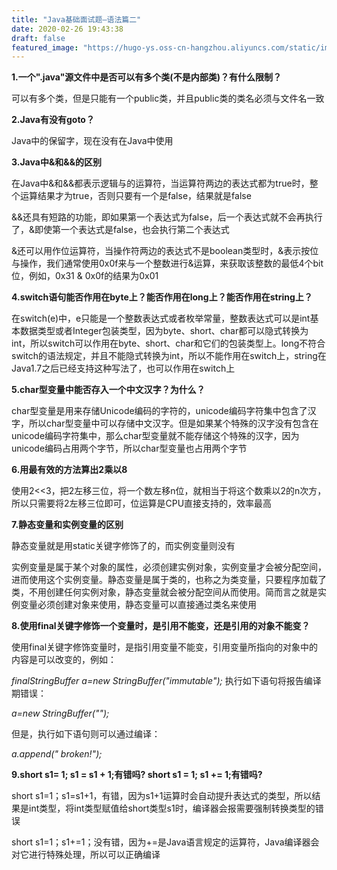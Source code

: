 ```yaml
---
title: "Java基础面试题—语法篇二"
date: 2020-02-26 19:43:38
draft: false
featured_image: "https://hugo-ys.oss-cn-hangzhou.aliyuncs.com/static/img/java.png"
---
```

**1.一个".java"源文件中是否可以有多个类(不是内部类)？有什么限制？**

可以有多个类，但是只能有一个public类，并且public类的类名必须与文件名一致

**2.Java有没有goto？**

Java中的保留字，现在没有在Java中使用

**3.Java中&和&&的区别**

在Java中&和&&都表示逻辑与的运算符，当运算符两边的表达式都为true时，整个运算结果才为true，否则只要有一个是false，结果就是false

&&还具有短路的功能，即如果第一个表达式为false，后一个表达式就不会再执行了，&即使第一个表达式是false，也会执行第二个表达式

&还可以用作位运算符，当操作符两边的表达式不是boolean类型时，&表示按位与操作，我们通常使用0x0f来与一个整数进行&运算，来获取该整数的最低4个bit位，例如，0x31 & 0x0f的结果为0x01

**4.switch语句能否作用在byte上？能否作用在long上？能否作用在string上？**

在switch(e)中，e只能是一个整数表达式或者枚举常量，整数表达式可以是int基本数据类型或者Integer包装类型，因为byte、short、char都可以隐式转换为int，所以switch可以作用在byte、short、char和它们的包装类型上。long不符合switch的语法规定，并且不能隐式转换为int，所以不能作用在switch上，string在Java1.7之后已经支持这种写法了，也可以作用在switch上

**5.char型变量中能否存入一个中文汉字？为什么？**

char型变量是用来存储Unicode编码的字符的，unicode编码字符集中包含了汉字，所以char型变量中可以存储中文汉字。但是如果某个特殊的汉字没有包含在unicode编码字符集中，那么char型变量就不能存储这个特殊的汉字，因为unicode编码占用两个字节，所以char型变量也占用两个字节

**6.用最有效的方法算出2乘以8**

使用2<<3，把2左移三位，将一个数左移n位，就相当于将这个数乘以2的n次方，所以只需要将2左移三位即可，位运算是CPU直接支持的，效率最高

**7.静态变量和实例变量的区别**

静态变量就是用static关键字修饰了的，而实例变量则没有

实例变量是属于某个对象的属性，必须创建实例对象，实例变量才会被分配空间，进而使用这个实例变量。静态变量是属于类的，也称之为类变量，只要程序加载了类，不用创建任何实例对象，静态变量就会被分配空间从而使用。简而言之就是实例变量必须创建对象来使用，静态变量可以直接通过类名来使用

**8.使用final关键字修饰一个变量时，是引用不能变，还是引用的对象不能变？**

使用final关键字修饰变量时，是指引用变量不能变，引用变量所指向的对象中的内容是可以改变的，例如：

*finalStringBuffer a=new StringBuffer("immutable");*
执行如下语句将报告编译期错误：

*a=new StringBuffer("");*

但是，执行如下语句则可以通过编译：

*a.append(" broken!");*

**9.short s1= 1; s1 = s1 + 1;有错吗? short s1 = 1; s1 += 1;有错吗?**

short s1=1；s1=s1+1，有错，因为s1+1运算时会自动提升表达式的类型，所以结果是int类型，将int类型赋值给short类型s1时，编译器会报需要强制转换类型的错误

short s1=1；s1+=1；没有错，因为+=是Java语言规定的运算符，Java编译器会对它进行特殊处理，所以可以正确编译
